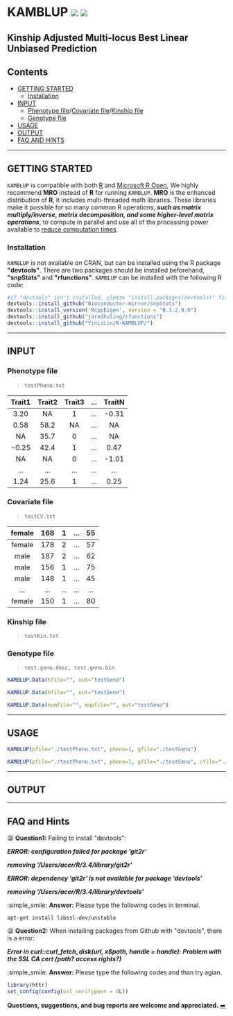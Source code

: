 # KAMBLUP [![](https://img.shields.io/badge/Issues-1%2B-brightgreen.svg)](https://github.com/YinLiLin/R-KAMBLUP/issues) [![](https://img.shields.io/badge/Release-v1.0.1-ff69b4.svg)](https://github.com/YinLiLin/R-KAMBLUP/commits/master)

## Kinship Adjusted Multi-locus Best Linear Unbiased Prediction

## Contents
* [GETTING STARTED](#getting-started)
  - [Installation](#installation)
* [INPUT](#input)
  - [Phenotype file](#phenotype-file)/[Covariate file](#covariate-file)/[Kinship file](#kinship-file)
  - [Genotype file](#genotype-file)
* [USAGE](#usage)
* [OUTPUT](#output)
* [FAQ AND HINTS](#faq-and-hints)

---
## GETTING STARTED
`KAMBLUP` is compatible with both [R](https://www.r-project.org/) and [Microsoft R Open](https://mran.microsoft.com/open/), We highly recommend **MRO** instead of **R** for running `KAMBLUP`. **MRO** is the enhanced distribution of **R**, it includes multi-threaded math libraries. These libraries make it possible for so many common R operations, ***such as matrix multiply/inverse, matrix decomposition, and some higher-level matrix operations***, to compute in parallel and use all of the processing power available to [reduce computation times](https://mran.microsoft.com/documents/rro/multithread/#mt-bench).

### Installation
`KAMBLUP` is not available on CRAN, but can be installed using the R package **"devtools"**. There are two packages should be installed beforehand, **"snpStats"** and **"rfunctions"**. `KAMBLUP` can be installed with the following R code:
```r
#if "devtools" isn't installed, please "install.packages(devtools)" first.
devtools::install_github("Bioconductor-mirror/snpStats")
devtools::install_version('RcppEigen', version = "0.3.2.9.0")
devtools::install_github("jaredhuling/rfunctions")
devtools::install_github("YinLiLin/R-KAMBLUP/")
```
---
## INPUT
### Phenotype file
> `testPheno.txt`

| Trait1 | Trait2 | Trait3 | ... | TraitN |
| :---: | :---: |  :---: |  :---: |  :---: |
| 3.20 | NA | 1 | ... | -0.31 |
| 0.58 | 58.2 | NA| ... | NA |
| NA | 35.7 | 0 | ... | NA |
| -0.25 | 42.4 | 1| ... | 0.47 |
| NA | NA | 0| ... | -1.01 |
| ... | ... | ... | ... | ... |
| 1.24 | 25.6 | 1 | ... | 0.25 |

### Covariate file
> `testCV.txt`

| female | 168 | 1 | ... | 55 |
| :---: | :---: |  :---: |  :---: |  :---: |
| female | 178 | 2| ... | 57 |
| male | 187 | 2 | ... | 62 |
| male | 156 | 1| ... | 75 |
| male | 148 | 1| ... | 45 |
| ... | ... | ... | ... | ... |
| female | 150 | 1 | ... | 80 |

### Kinship file
> `testKin.txt`

### Genotype file
> `test.geno.desc, test.geno.bin`
```r
KAMBLUP.Data(hfile="", out="testGeno")
```
```r
KAMBLUP.Data(bfile="", out="testGeno")
```
```r
KAMBLUP.Data(numfile="", mapfile="", out="testGeno")
```

---
## USAGE
```r
KAMBLUP(pfile="./testPheno.txt", pheno=1, gfile="./testGeno")
```
```r
KAMBLUP(pfile="./testPheno.txt", pheno=1, gfile="./testGeno", cfile="./testCV.txt", kfile="./testKin.txt")
```

---
## OUTPUT

---
## FAQ and Hints

:tired_face: **Question1:** Failing to install "devtools":

***ERROR: configuration failed for package ‘git2r’***

***removing ‘/Users/acer/R/3.4/library/git2r’***

***ERROR: dependency ‘git2r’ is not available for package ‘devtools’***

***removing ‘/Users/acer/R/3.4/library/devtools’***

:simple_smile: **Answer:** Please type the following codes in terminal.
```ssh
apt-get install libssl-dev/unstable
```

:tired_face: **Question2:** When installing packages from Github with "devtools", there is a error:
 
 ***Error in curl::curl_fetch_disk(url, x$path, handle = handle): Problem with the SSL CA cert (path? access rights?)***
 
:simple_smile: **Answer:** Please type the following codes and than try agian.
```r
library(httr)
set_config(config(ssl_verifypeer = 0L))
```

**Questions, suggestions, and bug reports are welcome and appreciated.** [:arrow_right:](https://github.com/YinLiLin/R-KAMBLUP/issues)

